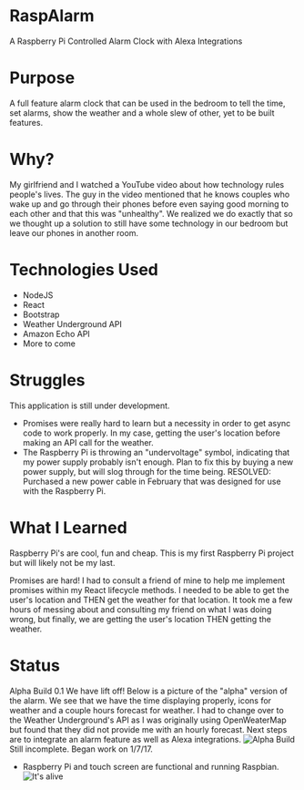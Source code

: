 # RaspAlarm
A Raspberry Pi Controlled Alarm Clock with Alexa Integrations

# Purpose
A full feature alarm clock that can be used in the bedroom to tell the time, set alarms, show the weather and a whole slew of other, yet to be built features. 

# Why?
My girlfriend and I watched a YouTube video about how technology rules people's lives. The guy in the video mentioned that he knows couples who wake up and go through their phones before even saying good morning to each other and that this was "unhealthy". We realized we do exactly that so we thought up a solution to still have some technology in our bedroom but leave our phones in another room. 

# Technologies Used
- NodeJS
- React
- Bootstrap
- Weather Underground API
- Amazon Echo API
- More to come

# Struggles
This application is still under development.
- Promises were really hard to learn but a necessity in order to get async code to work properly. In my case, getting the user's location before making an API call for the weather. 
- The Raspberry Pi is throwing an "undervoltage" symbol, indicating that my power supply probably isn't enough. Plan to fix this by buying a new power supply, but will slog through for the time being. RESOLVED: Purchased a new power cable in February that was designed for use with the Raspberry Pi. 

# What I Learned
Raspberry Pi's are cool, fun and cheap. This is my first Raspberry Pi project but will likely not be my last. 

Promises are hard! I had to consult a friend of mine to help me implement promises within my React lifecycle methods. I needed to be able to get the user's location and THEN get the weather for that location. It took me a few hours of messing about and consulting my friend on what I was doing wrong, but finally, we are getting the user's location THEN getting the weather. 

# Status
Alpha Build 0.1
We have lift off! Below is a picture of the "alpha" version of the alarm. We see that we have the time displaying properly, icons for weather and a couple hours forecast for weather. I had to change over to the Weather Underground's API as I was originally using OpenWeaterMap but found that they did not provide me with an hourly forecast. Next steps are to integrate an alarm feature as well as Alexa integrations. 
![Alpha Build](https://github.com/sfreeman422/RaspAlarm/blob/master/Images/alpha.jpg)
Still incomplete. Began work on 1/7/17. 
- Raspberry Pi and touch screen are functional and running Raspbian. 
![It's alive](https://github.com/sfreeman422/RaspAlarm/blob/master/Images/IMG_20170107_160419.jpg)

